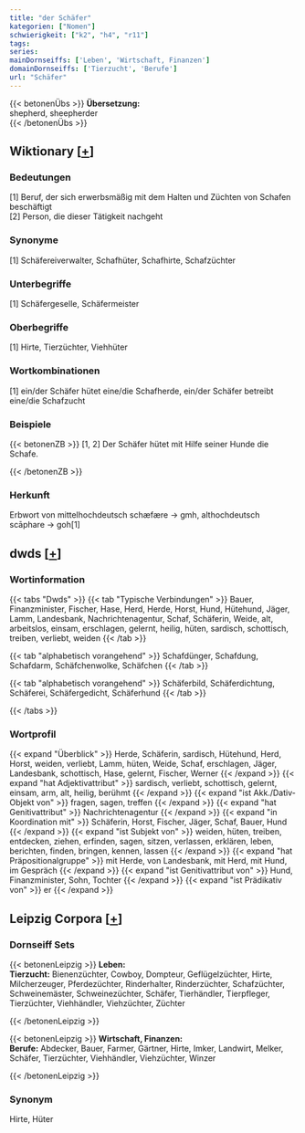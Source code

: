 ```yaml
---
title: "der Schäfer"
kategorien: ["Nomen"]
schwierigkeit: ["k2", "h4", "r11"]
tags:
series:
mainDornseiffs: ['Leben', 'Wirtschaft, Finanzen']
domainDornseiffs: ['Tierzucht', 'Berufe']
url: "Schäfer"
---
```


{{< betonenÜbs >}}
**Übersetzung:**  
shepherd, sheepherder  
{{< /betonenÜbs >}}

## Wiktionary [[+](https://de.wiktionary.org/wiki/Schäfer)]

### Bedeutungen
[1] Beruf, der sich erwerbsmäßig mit dem Halten und Züchten von Schafen beschäftigt  
[2] Person, die dieser Tätigkeit nachgeht  

### Synonyme
[1] Schäfereiverwalter, Schafhüter, Schafhirte, Schafzüchter  

### Unterbegriffe
[1] Schäfergeselle, Schäfermeister  

### Oberbegriffe
[1] Hirte, Tierzüchter, Viehhüter  

### Wortkombinationen
[1] ein/der Schäfer hütet eine/die Schafherde, ein/der Schäfer betreibt eine/die Schafzucht  

### Beispiele
{{< betonenZB >}}
[1, 2] Der Schäfer hütet mit Hilfe seiner Hunde die Schafe.  

{{< /betonenZB >}}
### Herkunft
Erbwort von mittelhochdeutsch schæfære → gmh, althochdeutsch scāphare → goh[1]  



## dwds [[+](https://www.dwds.de/wb/Schäfer)]

### Wortinformation
{{< tabs "Dwds" >}}
{{< tab "Typische Verbindungen" >}}
Bauer, Finanzminister, Fischer, Hase, Herd, Herde, Horst, Hund, Hütehund, Jäger, Lamm, Landesbank, Nachrichtenagentur, Schaf, Schäferin, Weide, alt, arbeitslos, einsam, erschlagen, gelernt, heilig, hüten, sardisch, schottisch, treiben, verliebt, weiden
{{< /tab >}}

{{< tab "alphabetisch vorangehend" >}}
Schafdünger, Schafdung, Schafdarm, Schäfchenwolke, Schäfchen
{{< /tab >}}

{{< tab "alphabetisch vorangehend" >}}
Schäferbild, Schäferdichtung, Schäferei, Schäfergedicht, Schäferhund
{{< /tab >}}

{{< /tabs >}}

### Wortprofil
{{< expand "Überblick" >}} Herde, Schäferin, sardisch, Hütehund, Herd, Horst, weiden, verliebt, Lamm, hüten, Weide, Schaf, erschlagen, Jäger, Landesbank, schottisch, Hase, gelernt, Fischer, Werner {{< /expand >}}
{{< expand "hat Adjektivattribut" >}} sardisch, verliebt, schottisch, gelernt, einsam, arm, alt, heilig, berühmt {{< /expand >}}
{{< expand "ist Akk./Dativ-Objekt von" >}} fragen, sagen, treffen {{< /expand >}}
{{< expand "hat Genitivattribut" >}} Nachrichtenagentur {{< /expand >}}
{{< expand "in Koordination mit" >}} Schäferin, Horst, Fischer, Jäger, Schaf, Bauer, Hund {{< /expand >}}
{{< expand "ist Subjekt von" >}} weiden, hüten, treiben, entdecken, ziehen, erfinden, sagen, sitzen, verlassen, erklären, leben, berichten, finden, bringen, kennen, lassen {{< /expand >}}
{{< expand "hat Präpositionalgruppe" >}} mit Herde, von Landesbank, mit Herd, mit Hund, im Gespräch {{< /expand >}}
{{< expand "ist Genitivattribut von" >}} Hund, Finanzminister, Sohn, Tochter {{< /expand >}}
{{< expand "ist Prädikativ von" >}} er {{< /expand >}}

## Leipzig Corpora [[+](https://corpora.uni-leipzig.de/en/res?word=Schäfer&corpusId=deu_newscrawl-public_2018)]

### Dornseiff Sets
{{< betonenLeipzig >}}
**Leben:**  
**Tierzucht:** Bienenzüchter, Cowboy, Dompteur, Geflügelzüchter, Hirte, Milcherzeuger, Pferdezüchter, Rinderhalter, Rinderzüchter, Schafzüchter, Schweinemäster, Schweinezüchter, Schäfer, Tierhändler, Tierpfleger, Tierzüchter, Viehhändler, Viehzüchter, Züchter  

{{< /betonenLeipzig >}}


{{< betonenLeipzig >}}
**Wirtschaft, Finanzen:**  
**Berufe:** Abdecker, Bauer, Farmer, Gärtner, Hirte, Imker, Landwirt, Melker, Schäfer, Tierzüchter, Viehhändler, Viehzüchter, Winzer  

{{< /betonenLeipzig >}}

### Synonym
Hirte, Hüter

